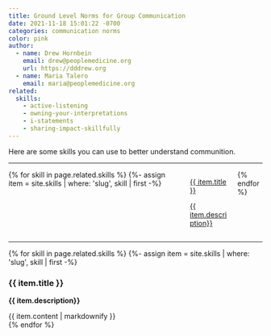 ```yaml
---
title: Ground Level Norms for Group Communication
date: 2021-11-18 15:01:22 -0700
categories: communication norms
color: pink
author:
  - name: Drew Hornbein
    email: drew@peoplemedicine.org
    url: https://dddrew.org
  - name: Maria Talero
    email: maria@peoplemedicine.org
related:
  skills:
    - active-listening
    - owning-your-interpretations
    - i-statements
    - sharing-impact-skillfully
---
```

Here are some skills you can use to better understand communition.

----


<div class="columns is-multiline is-centered">
  {% for skill in page.related.skills %}
    {%- assign item = site.skills | where: 'slug', skill | first -%}
    <div class="column is-one-third-tablet">
      <a href="#{{ item.slug }}" class="box is-fullheight">
        <p class="title is-5">{{ item.title }}</p>
        <p>{{ item.description}}</p>
      </a>
    </div>
  {% endfor %}
</div>

----

<div>
{% for skill in page.related.skills %}
  {%- assign item = site.skills | where: 'slug', skill | first -%}
  <div class="block" id="{{ item.slug }}">
    <h3 class="title is-4">{{ item.title }}</h3>
    <p><strong>{{ item.description}}</strong></p>
    {{ item.content | markdownify }}
  </div>
{% endfor %}
</div>